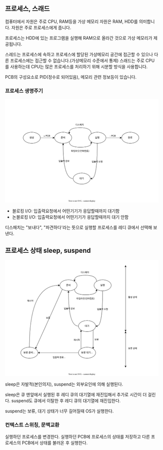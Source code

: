 ## 프로세스, 스래드

컴퓨터에서 자원은 주로 CPU, RAM등을 가상 메모리 자원은 RAM, HDD를 의미합니다. 자원은 주로 프로세스에게 줍니다.

프로세스는 HDD에 있는 프로그램을 실행해 RAM으로 올라간 것으로 가상 메모리가 제공됩니다.

스레드는 프로세스에 속하고 프로세스에 할당된 가상메모리 공간에 접근할 수 있으나 다른 프로세스에는 접근할 수 없습니다.(가상메모리 수준에서 통제)
스래드는 주로 CPU를 사용하는데 CPU는 많은 프로세스를 처리하기 위해 시분할 방식을 사용합니다.

PCB의 구성요소로 PID(정수로 되어있음), 메모리 관련 정보등이 있습니다.

### 프로세스 생명주기

![alt text](<05-01. 프로세스 생명주기.drawio.svg>)

- 블로킹 I/O: 입출력요청에서 어떤기기가 응답할때까지 대기함
- 논블로킹 I/O: 입출력요청에서 어떤기기가 응답할때까지 대기 안함

디스패치는 "보내다", "파견하다'라는 뜻으로 실행할 프로세스를 레디 큐에서 선택해 보낸다.

## 프로세스 상태 sleep, suspend

![alt text](<05-01. 보류상태가 포함된 프로세스 생명주기.drawio.svg>)

sleep은 자발적(본인의지), suspend는 외부요인에 의해 실행된다.

sleep은 큐 맨앞에서 실행된 후 레디 큐의 대기열에 재진입해서 추가로 시간이 더 걸린다. suspend도 큐에서 이탈한 후 레디 큐의 대기열에 재진입한다.

suspend는 보류, 대기 상태가 너무 길어질때 OS가 실행한다.

### 컨텍스트 스위칭, 문맥교환

실행하던 프로세스를 변경한다. 실행하던 PCB에 프로세스의 상태를 저장하고 다른 프로세스의 PCB에서 상태를 불러온 후 실행한다.

